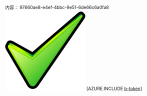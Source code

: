 内容： 97660ae8-e4ef-4bbc-9e51-6de66c6a0fa8![图像](bd76d7cf-6a66-4fa0-9a05-f1825281d10f.png)
[AZURE.INCLUDE [b-token](b1c1d01b-967f-41d2-9a62-8b94d78bff72.md)]
